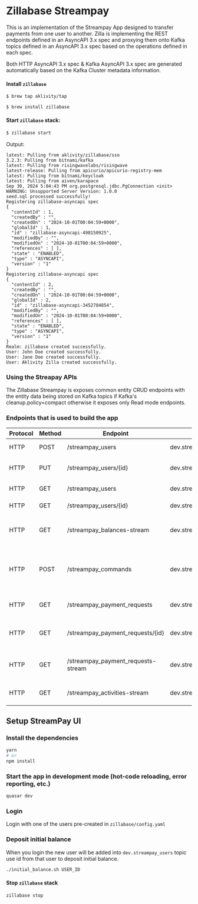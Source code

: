 # Zillabase Streampay

This is an implementation of the Streampay App designed to transfer payments from one user to another.
Zilla is implementing the REST endpoints defined in an AsyncAPI 3.x spec and proxying them onto Kafka topics defined in an AsyncAPI 3.x spec based on the operations defined in each spec.

Both HTTP AsyncAPI 3.x spec & Kafka AsyncAPI 3.x spec are generated automatically based on the Kafka Cluster metadata information.

#### Install `zillabase`

```bash
$ brew tap aklivity/tap

$ brew install zillabase
```

#### Start `zillabase` stack:

```bash
$ zillabase start
```

Output:

```text
latest: Pulling from aklivity/zillabase/sso
3.2.3: Pulling from bitnami/kafka
latest: Pulling from risingwavelabs/risingwave
latest-release: Pulling from apicurio/apicurio-registry-mem
latest: Pulling from bitnami/keycloak
latest: Pulling from aiven/karapace
Sep 30, 2024 5:04:43 PM org.postgresql.jdbc.PgConnection <init>
WARNING: Unsupported Server Version: 1.0.0
seed.sql processed successfully!
Registering zillabase-asyncapi spec
{
  "contentId" : 1,
  "createdBy" : "",
  "createdOn" : "2024-10-01T00:04:59+0000",
  "globalId" : 1,
  "id" : "zillabase-asyncapi-498150925",
  "modifiedBy" : "",
  "modifiedOn" : "2024-10-01T00:04:59+0000",
  "references" : [ ],
  "state" : "ENABLED",
  "type" : "ASYNCAPI",
  "version" : "1"
}
Registering zillabase-asyncapi spec
{
  "contentId" : 2,
  "createdBy" : "",
  "createdOn" : "2024-10-01T00:04:59+0000",
  "globalId" : 2,
  "id" : "zillabase-asyncapi-3452784854",
  "modifiedBy" : "",
  "modifiedOn" : "2024-10-01T00:04:59+0000",
  "references" : [ ],
  "state" : "ENABLED",
  "type" : "ASYNCAPI",
  "version" : "1"
}
Realm: zillabase created successfully.
User: John Doe created successfully.
User: Jane Doe created successfully.
User: Aklivity Zilla created successfully.
```

### Using the Streapay APIs

The Zillabase Streampay is exposes common entity CRUD endpoints with the entity data being stored on Kafka topics if Kafka's cleanup.policy=compact otherwise it exposes only Read mode endpoints.

### Endpoints that is used to build the app

| Protocol | Method | Endpoint                           | Topic                          | Description                                  |
|----------|--------|------------------------------------|--------------------------------|----------------------------------------------|
| HTTP     | POST   | /streampay_users                   | dev.streampay_users            | Create an user.                              |
| HTTP     | PUT    | /streampay_users/{id}              | dev.streampay_users            | Update user by the key.                      |
| HTTP     | GET    | /streampay_users                   | dev.streampay_users            | Fetch all users.                             |
| HTTP     | GET    | /streampay_users/{id}              | dev.streampay_users            | Fetch user by the key.                       |
| HTTP     | GET    | /streampay_balances-stream         | dev.streampay_balances         | Stream latest user's balance.                |
| HTTP     | POST   | /streampay_commands                | dev.streampay_commands         | Post command such as payment request or pay. |
| HTTP     | GET    | /streampay_payment_requests        | dev.streampay_payment_requests | Fetch all payment requests.                  |
| HTTP     | GET    | /streampay_payment_requests/{id}   | dev.streampay_payment_requests | Fetch payment request by key.                |
| HTTP     | GET    | /streampay_payment_requests-stream | dev.streampay_payment_requests | Stream new available payment request.        |
| HTTP     | GET    | /streampay_activities-stream       | dev.streampay_activities       | Stream all the activities.                   |


## Setup StreamPay UI

### Install the dependencies
```bash
yarn
# or
npm install
```

### Start the app in development mode (hot-code reloading, error reporting, etc.)
```bash
quasar dev
```

### Login

Login with one of the users pre-created in `zillabase/config.yaml`

### Deposit initial balance

When you login the new user will be added into `dev.streampay_users` topic use id from that user to deposit initial balance.


```bash
./initial_balance.sh USER_ID
```

#### Stop `zillabase` stack

```bash
zillabase stop
```
